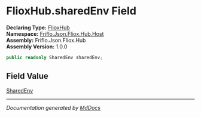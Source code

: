 ﻿<!--  
  <auto-generated>   
    The contents of this file were generated by a tool.  
    Changes to this file may be list if the file is regenerated  
  </auto-generated>   
-->

# FlioxHub.sharedEnv Field

**Declaring Type:** [FlioxHub](../index.md)  
**Namespace:** [Friflo.Json.Fliox.Hub.Host](../../index.md)  
**Assembly:** Friflo.Json.Fliox.Hub  
**Assembly Version:** 1.0.0

```csharp
public readonly SharedEnv sharedEnv;
```

## Field Value

[SharedEnv](../../SharedEnv/index.md)

___

*Documentation generated by [MdDocs](https://github.com/ap0llo/mddocs)*
